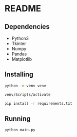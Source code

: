 # README
## Dependencies
- Python3
- Tkinter
- Numpy
- Pandas
- Matplotlib
## Installing
```bash
python -m venv venv
```
```bash
venv/Scripts/activate
```
```bash
pip install -r requirements.txt
```
## Running
```bash
python main.py
```